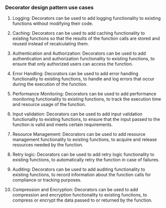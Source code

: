 ### Decorator design pattern use cases
1. Logging: Decorators can be used to add logging functionality to existing functions without modifying their code.

2. Caching: Decorators can be used to add caching functionality to existing functions so that the results of the function calls are stored and reused instead of recalculating them.

3. Authentication and Authorization: Decorators can be used to add authentication and authorization functionality to existing functions, to ensure that only authorized users can access the function.

4. Error Handling: Decorators can be used to add error handling functionality to existing functions, to handle and log errors that occur during the execution of the function.

5. Performance Monitoring: Decorators can be used to add performance monitoring functionality to existing functions, to track the execution time and resource usage of the function.

6. Input validation: Decorators can be used to add input validation functionality to existing functions, to ensure that the input passed to the function is valid and meets certain requirements.

7. Resource Management: Decorators can be used to add resource management functionality to existing functions, to acquire and release resources needed by the function.

8. Retry logic: Decorators can be used to add retry logic functionality to existing functions, to automatically retry the function in case of failures.

9. Auditing: Decorators can be used to add auditing functionality to existing functions, to record information about the function calls for compliance or tracking purposes.

10. Compression and Encryption: Decorators can be used to add compression and encryption functionality to existing functions, to compress or encrypt the data passed to or returned by the function.





